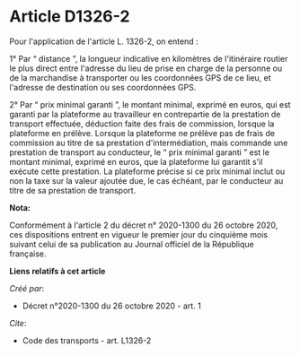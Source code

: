 # Article D1326-2

Pour l'application de l'article L. 1326-2, on entend : 

1° Par “ distance ”, la longueur indicative en kilomètres de l'itinéraire routier le plus direct entre l'adresse du lieu de
prise en charge de la personne ou de la marchandise à transporter ou les coordonnées GPS de ce lieu, et l'adresse de
destination ou ses coordonnées GPS. 

2° Par “ prix minimal garanti ”, le montant minimal, exprimé en euros, qui est garanti par la plateforme au travailleur en
contrepartie de la prestation de transport effectuée, déduction faite des frais de commission, lorsque la plateforme en
prélève. Lorsque la plateforme ne prélève pas de frais de commission au titre de sa prestation d'intermédiation, mais
commande une prestation de transport au conducteur, le “ prix minimal garanti ” est le montant minimal, exprimé en euros, que
la plateforme lui garantit s'il exécute cette prestation. La plateforme précise si ce prix minimal inclut ou non la taxe sur
la valeur ajoutée due, le cas échéant, par le conducteur au titre de sa prestation de transport.

**Nota:**

Conformément à l'article 2 du décret n° 2020-1300 du 26 octobre 2020, ces dispositions entrent en vigueur le premier jour du
cinquième mois suivant celui de sa publication au Journal officiel de la République française.

**Liens relatifs à cet article**

_Créé par_:

  - Décret n°2020-1300 du 26 octobre 2020 - art. 1

_Cite_:

  - Code des transports - art. L1326-2
